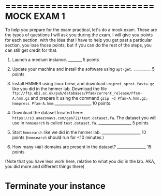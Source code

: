 ==========================
MOCK EXAM 1
==========================

To help you prepare for the exam practical, let's do a mock exam. These are the types of questions I will ask you during the exam. I will give you points for each section, with the idea that I have to help you get past a particular section, you lose those points, but if you can do the rest of the steps, you can still get credit for that.



1. Launch a medium instance.  _______ 5 points



2. Update your machine and install the software using ``apt-get``. _________ 5 points



3. Install HMMER using linux brew, and download `uniprot_sprot.fasta.gz` like you did in the hmmer lab. Download the file `ftp://ftp.ebi.ac.uk/pub/databases/Pfam/current_release/Pfam-A.hmm.gz` and prepare it using the command `gzip -d Pfam-A.hmm.gz; hmmpress Pfam-A.hmm` ___________________ 10 points.



4. Download the dataset located here: ``https://s3.amazonaws.com/gen711/test.dataset.fa``. The dataset you will use in ``hmmsearch`` is called ``test.dataset.fa``.  _________________ 5 points



5. Start ``hmmsearch`` like we did in the hmmer lab.  ____________________ 10 points (``hmmsearch`` should run for <10 minutes.)



6. How many ``4HBT`` domains are present in the dataset? _______________ 15 points

(Note that you have less work here, relative to what you did in the lab. AKA, you did more and different things there)

# Terminate your instance
